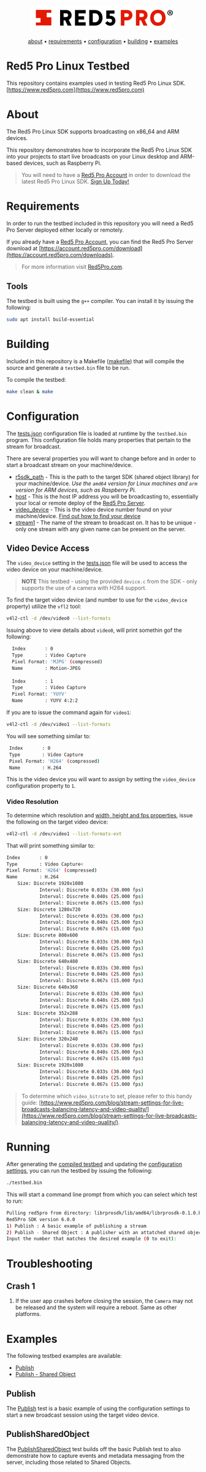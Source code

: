 <h3 align="center">
  <img src="assets/red5pro_logo.png" alt="Red5 Pro Logo" />
</h3>
<p align="center">
  <a href="#about">about</a> &bull;
  <a href="#requirements">requirements</a> &bull;
  <a href="#configuration">configuration</a> &bull;
  <a href="#building">building</a> &bull;
  <a href="#examples">examples</a>
</p>

# Red5 Pro Linux Testbed

This repository contains examples used in testing Red5 Pro Linux SDK. [https://www.red5pro.com](https://www.red5pro.com)

# About

The Red5 Pro Linux SDK supports broadcasting on x86_64 and ARM devices.

This repository demonstrates how to incorporate the Red5 Pro Linux SDK into your projects to start live broadcasts on your Linux desktop and ARM-based devices, such as Raspberry Pi.

> You will need to have a [Red5 Pro Account](https://account.red5pro.com) in order to download the latest Red5 Pro Linux SDK. [Sign Up Today!](https://account.red5pro.com/register)

# Requirements

In order to run the testbed included in this repository you will need a Red5 Pro Server deployed either locally or remotely.

If you already have a [Red5 Pro Account](https://account.red5pro.com), you can find the Red5 Pro Server download at [https://account.red5pro.com/download](https://account.red5pro.com/downloads).

> For more information visit [Red5Pro.com](https://www.red5pro.com).

## Tools

The testbed is built using the `g++` compiler. You can install it by issuing the following:

```sh
sudo apt install build-essential
```

# Building

Included in this repository is a Makefile ([makefile](makfile)) that will compile the source and generate a `testbed.bin` file to be run.

To compile the testbed:

```sh
make clean & make
```

# Configuration

The [tests.json](test.json) configuration file is loaded at runtime by the `testbed.bin` program. This configuration file holds many properties that pertain to the stream for broadcast.

There are several properties you will want to change before and in order to start a broadcast stream on your machine/device.

* [r5sdk_path](https://github.com/infrared5/red5pro-linux-sdk-testbed/blob/master/tests.json#L2) - This is the path to the target SDK (shared object library) for your machine/device. _Use the `amd64` version for Linux machines and `arm` version for ARM devices, such as Raspberry Pi._
* [host](https://github.com/infrared5/red5pro-linux-sdk-testbed/blob/master/tests.json#L4) - This is the host IP address you will be broadcasting to, essentially your local or remote deploy of the [Red5 Pro Server](https://www.red5pro.com).
* [video_device](https://github.com/infrared5/red5pro-linux-sdk-testbed/blob/master/tests.json#L5) - This is the video device number found on your machine/device. [Find out how to find your device](#video-device-access)
* [stream1](https://github.com/infrared5/red5pro-linux-sdk-testbed/blob/master/tests.json#L12) - The name of the stream to broadcast on. It has to be unique - only one stream with any given name can be present on the server.

## Video Device Access

The `video_device` setting in the [tests.json](tests.json) file will be used to access the video device on your machine/device.

> **NOTE** This testbed - using the provided `device.c` from the SDK - only supports the use of a camera with H264 support.

To find the target video device (and number to use for the `video_device` property) utilize the `vfl2` tool:

```sh
v4l2-ctl -d /dev/video0 --list-formats
```

Issuing above to view details about `video0`, will print somethin gof the following:

```sh
  Index       : 0
  Type        : Video Capture
  Pixel Format: 'MJPG' (compressed)
  Name        : Motion-JPEG

  Index       : 1
  Type        : Video Capture
  Pixel Format: 'YUYV'
  Name        : YUYV 4:2:2
```

If you are to issue the command again for `video1`:

```sh
v4l2-ctl -d /dev/video1 --list-formats
```

You will see something similar to:

```sh
 Index       : 0
 Type        : Video Capture
 Pixel Format: 'H264' (compressed)
 Name        : H.264
```

This is the video device you will want to assign by setting the `video_device` configuration property to `1`.

### Video Resolution

To determine which resolution and [width, height and fps properties](https://github.com/infrared5/red5pro-linux-sdk-testbed/blob/master/tests.json#L6-L7), issue the following on the target video device:

```sh
v4l2-ctl -d /dev/video1 --list-formats-ext
```

That will print something similar to:

```sh
Index       : 0
Type        : Video Capture<
Pixel Format: 'H264' (compressed)
Name        : H.264
    Size: Discrete 1920x1080
            Interval: Discrete 0.033s (30.000 fps)
            Interval: Discrete 0.040s (25.000 fps)
            Interval: Discrete 0.067s (15.000 fps)
    Size: Discrete 1280x720
            Interval: Discrete 0.033s (30.000 fps)
            Interval: Discrete 0.040s (25.000 fps)
            Interval: Discrete 0.067s (15.000 fps)
    Size: Discrete 800x600
            Interval: Discrete 0.033s (30.000 fps)
            Interval: Discrete 0.040s (25.000 fps)
            Interval: Discrete 0.067s (15.000 fps)
    Size: Discrete 640x480
            Interval: Discrete 0.033s (30.000 fps)
            Interval: Discrete 0.040s (25.000 fps)
            Interval: Discrete 0.067s (15.000 fps)
    Size: Discrete 640x360
            Interval: Discrete 0.033s (30.000 fps)
            Interval: Discrete 0.040s (25.000 fps)
            Interval: Discrete 0.067s (15.000 fps)
    Size: Discrete 352x288
            Interval: Discrete 0.033s (30.000 fps)
            Interval: Discrete 0.040s (25.000 fps)
            Interval: Discrete 0.067s (15.000 fps)
    Size: Discrete 320x240
            Interval: Discrete 0.033s (30.000 fps)
            Interval: Discrete 0.040s (25.000 fps)
            Interval: Discrete 0.067s (15.000 fps)
    Size: Discrete 1920x1080
            Interval: Discrete 0.033s (30.000 fps)
            Interval: Discrete 0.040s (25.000 fps)
            Interval: Discrete 0.067s (15.000 fps)
```

> To determine which `video_bitrate` to set, please refer to this handy guide: [https://www.red5pro.com/blog/stream-settings-for-live-broadcasts-balancing-latency-and-video-quality/](https://www.red5pro.com/blog/stream-settings-for-live-broadcasts-balancing-latency-and-video-quality/).

# Running

After generating the [compiled testbed](#building) and updating the [configuration settings](#configuration), you can run the testbed by issuing the following:

```sh
./testbed.bin
```

This will start a command line prompt from which you can select which test to run:

```sh
Pulling red5pro from directory: librprosdk/lib/amd64/librprosdk-0.1.0.b7-release.so
Red5Pro SDK version 6.0.0
1) Publish : A basic example of publishing a stream
2) Publish - Shared Object : A publisher with an attatched shared object
Input the number that matches the desired example (0 to exit):
```

# Troubleshooting

## Crash 1

1. If the user app crashes before closing the session, the `Camera` may not be released and the system will require a reboot. Same as other platforms.

# Examples

The following testbed examples are available:

* [Publish](#publish)
* [Publish - Shared Object](#publishsharedobject)

## Publish

The [Publish](tests/Publish/PublishTest.c) test is a basic example of using the configuration settings to start a new broadcast session using the target video device.

## PublishSharedObject

The [PublishSharedObject](tests/PublishSharedObject/PublishSharedObjectTest.c) test builds off the basic Publish test to also  demonstrate how to capture events and metadata messaging from the server, including those related to Shared Objects.
